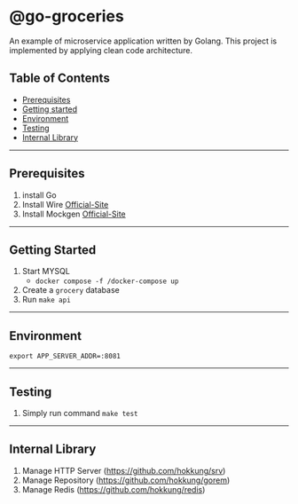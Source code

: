 # @go-groceries

An example of microservice application written by Golang.
This project is implemented by applying clean code architecture. 

## Table of Contents
- [Prerequisites](#prerequisites)
- [Getting started](#getting-started)
- [Environment](#environment)
- [Testing](#testing)
- [Internal Library](#internal-library)

---
## Prerequisites
1. install Go 
2. Install Wire [Official-Site](https://github.com/google/wire)
3. Install Mockgen [Official-Site](https://github.com/golang/mock)

---
## Getting Started
1. Start MYSQL
   - `docker compose -f /docker-compose up`
2. Create a `grocery` database 
3. Run `make api`

---
## Environment
```
export APP_SERVER_ADDR=:8081
```

---
## Testing
1. Simply run command `make test`

---
## Internal Library
1. Manage HTTP Server (https://github.com/hokkung/srv)
2. Manage Repository (https://github.com/hokkung/gorem)
3. Manage Redis (https://github.com/hokkung/redis)
